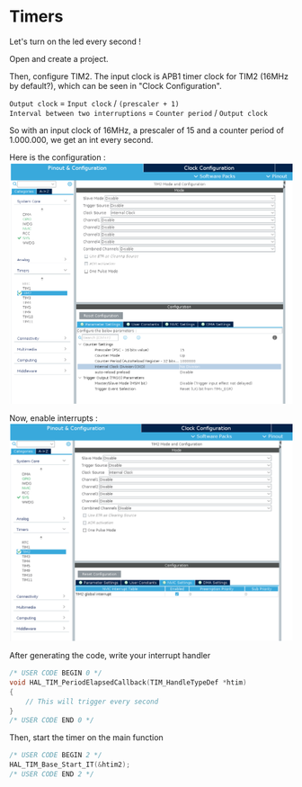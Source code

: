 Timers
======

Let's turn on the led every second !

Open and create a project.

Then, configure TIM2.
The input clock is APB1 timer clock for TIM2 (16MHz by default?), which can be seen in "Clock Configuration".

`Output clock` = `Input clock` / `(prescaler + 1)`  
`Interval between two interruptions` = `Counter period` / `Output clock`

So with an input clock of 16MHz, a prescaler of 15 and a counter period of 1.000.000, we get an int every second.

Here is the configuration :
![timer config](/2-timers/timer_config.png?raw=true "timer config")

Now, enable interrupts :
![nvic](/2-timers/nvic.png?raw=true "nvic config")

After generating the code, write your interrupt handler

```c
/* USER CODE BEGIN 0 */
void HAL_TIM_PeriodElapsedCallback(TIM_HandleTypeDef *htim)
{
    // This will trigger every second
}
/* USER CODE END 0 */
```

Then, start the timer on the main function

```c
/* USER CODE BEGIN 2 */
HAL_TIM_Base_Start_IT(&htim2);
/* USER CODE END 2 */
```
